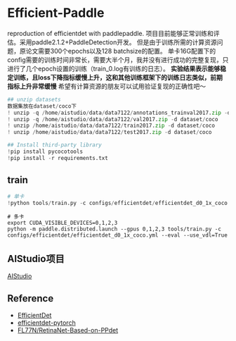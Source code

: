 # Efficient-Paddle
reproduction of efficientdet with paddlepaddle.
项目目前能够正常训练和评估。采用paddle2.1.2+PaddleDetection开发。
但是由于训练所需的计算资源问题，原论文需要300个epochs以及128 batchsize的配置。
单卡16G配置下的config需要的训练时间非常长，需要大半个月，我并没有进行成功的完整复现，只进行了几个epoch设置的训练（train_0.log有训练的日志）。
**实验结果表示能够稳定训练，且loss下降指标缓慢上升，这和其他训练框架下的训练日志类似，前期指标上升非常缓慢**
希望有计算资源的朋友可以试用验证复现的正确性吧～


```python
## unzip datasets
数据集放在dataset/coco下
! unzip -q /home/aistudio/data/data7122/annotations_trainval2017.zip -d dataset/coco
! unzip -q /home/aistudio/data/data7122/val2017.zip -d dataset/coco
! unzip /home/aistudio/data/data7122/train2017.zip -d dataset/coco
! unzip /home/aistudio/data/data7122/test2017.zip -d dataset/coco
```

```python
## Install third-party library
!pip install pycocotools
!pip install -r requirements.txt
```


## train
```python
# 单卡
!python tools/train.py -c configs/efficientdet/efficientdet_d0_1x_coco.yml --eval --use_vdl=True
```

```
# 多卡
export CUDA_VISIBLE_DEVICES=0,1,2,3
python -m paddle.distributed.launch --gpus 0,1,2,3 tools/train.py -c configs/efficientdet/efficientdet_d0_1x_coco.yml --eval --use_vdl=True
```

## AIStudio项目

[AIStudio](https://aistudio.baidu.com/aistudio/projectdetail/2405619?contributionType=1)


## Reference
- [EfficientDet](https://openaccess.thecvf.com/content_CVPR_2020/html/Tan_EfficientDet_Scalable_and_Efficient_Object_Detection_CVPR_2020_paper.html)
- [efficientdet-pytorch](https://github.com/rwightman/efficientdet-pytorch)
- [FL77N/RetinaNet-Based-on-PPdet](https://github.com/FL77N/RetinaNet-Based-on-PPdet) 
